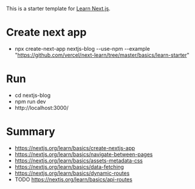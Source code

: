 This is a starter template for [Learn Next.js](https://nextjs.org/learn).

# Create next app

- npx create-next-app nextjs-blog --use-npm --example "https://github.com/vercel/next-learn/tree/master/basics/learn-starter"

# Run
- cd nextjs-blog
- npm run dev
- http://localhost:3000/

# Summary

- https://nextjs.org/learn/basics/create-nextjs-app
- https://nextjs.org/learn/basics/navigate-between-pages
- https://nextjs.org/learn/basics/assets-metadata-css
- https://nextjs.org/learn/basics/data-fetching
- https://nextjs.org/learn/basics/dynamic-routes
- TODO https://nextjs.org/learn/basics/api-routes